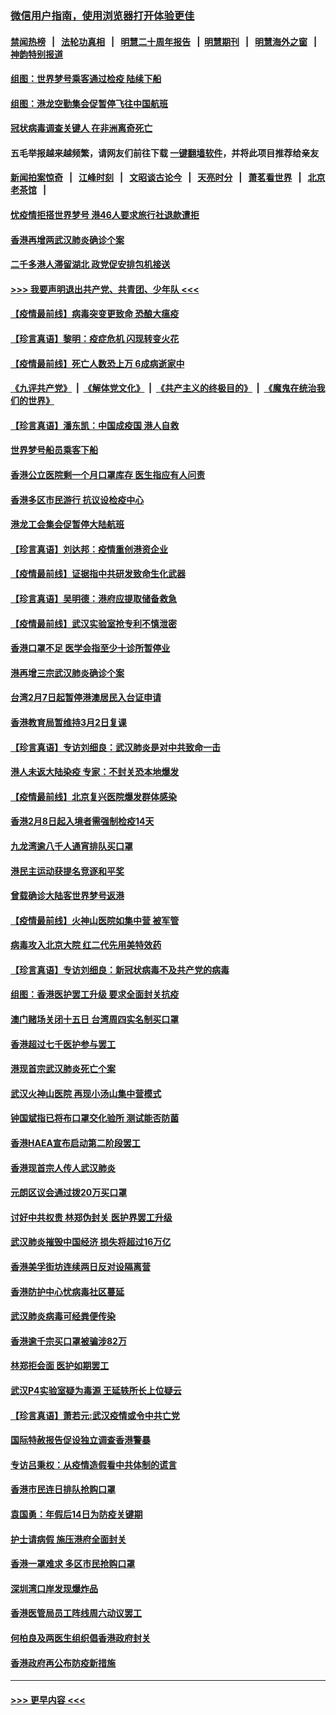 ### [微信用户指南，使用浏览器打开体验更佳](https://github.com/gfw-breaker/banned-news1/blob/master/indexes/wechat-guide.md?t=0)
#### [禁闻热榜](热点新闻.md?t=0)  &nbsp;&nbsp;|&nbsp;&nbsp; [法轮功真相](https://github.com/gfw-breaker/truth/blob/master/README.md?t=0) &nbsp;&nbsp;|&nbsp;&nbsp; [明慧二十周年报告](https://github.com/gfw-breaker/mh-reports/blob/master/README.md?t=0) &nbsp;&nbsp;|&nbsp;&nbsp;[明慧期刊](https://github.com/gfw-breaker/mh-qikan) &nbsp;&nbsp;|&nbsp;&nbsp; [明慧海外之窗](https://github.com/gfw-breaker/mh-news/blob/master/README.md?t=0) &nbsp;&nbsp;|&nbsp;&nbsp; [神韵特别报道](https://github.com/gfw-breaker/mh-news/blob/master/shenyun.md?t=0)
#### [组图：世界梦号乘客通过检疫 陆续下船](../pages/nsc415/n11858302.md?t=02111555) 
#### [组图：港龙空勤集会促暂停飞往中国航班](../pages/nsc415/n11858190.md?t=02111555) 
#### [冠状病毒调查关键人 在非洲离奇死亡](../pages/nsc415/n11859798.md?t=02111555) 
#### 五毛举报越来越频繁，请网友们前往下载 [一键翻墙软件](https://github.com/gfw-breaker/ssr-accounts)，并将此项目推荐给亲友
#### [新闻拍案惊奇](https://github.com/gfw-breaker/banned-news1/blob/master/pages/link4.md) &nbsp;&nbsp;|&nbsp;&nbsp; [江峰时刻](https://github.com/gfw-breaker/banned-news1/blob/master/pages/link4.md) &nbsp;&nbsp;|&nbsp;&nbsp; [文昭谈古论今](https://github.com/gfw-breaker/banned-news1/blob/master/pages/link4.md) &nbsp;&nbsp;|&nbsp;&nbsp; [天亮时分](https://github.com/gfw-breaker/banned-news1/blob/master/pages/link4.md) &nbsp;&nbsp;|&nbsp;&nbsp; [萧茗看世界](https://github.com/gfw-breaker/banned-news1/blob/master/pages/link4.md) &nbsp;&nbsp;|&nbsp;&nbsp; [北京老茶馆](https://github.com/gfw-breaker/banned-news1/blob/master/pages/link4.md) &nbsp;&nbsp;|&nbsp;&nbsp; 
#### [忧疫情拒搭世界梦号 港46人要求旅行社退款遭拒](../pages/nsc415/n11859849.md?t=02111555) 
#### [香港再增两武汉肺炎确诊个案](../pages/nsc415/n11859833.md?t=02111555) 
#### [二千多港人滞留湖北 政党促安排包机接送](../pages/nsc415/n11859831.md?t=02111555) 
#### [>>> 我要声明退出共产党、共青团、少年队 <<<](https://github.com/begood0513/goodnews/blob/master/quit/letter.md) 
#### [【疫情最前线】病毒突变更致命 恐酿大瘟疫](../pages/nsc415/n11859604.md?t=02111555) 
#### [【珍言真语】黎明：疫症危机 闪现转变火花](../pages/nsc415/n11859199.md?t=02111555) 
#### [【疫情最前线】死亡人数恐上万 6成病逝家中](../pages/nsc415/n11856687.md?t=02111555) 
#### [《九评共产党》](https://github.com/begood0513/9ping.md/blob/master/README.md) &nbsp;|&nbsp; [《解体党文化》](../../../../jtdwh.md/blob/master/README.md)  &nbsp;|&nbsp; [《共产主义的终极目的》](../../../../gczydzjmd.md/blob/master/README.md) &nbsp;|&nbsp; [《魔鬼在统治我们的世界》](../../../../mgztzwmdsj.md/blob/master/README.md) 
#### [【珍言真语】潘东凯：中国成疫国 港人自救](../pages/nsc415/n11856962.md?t=02111555) 
#### [世界梦号船员乘客下船](../pages/nsc415/n11856883.md?t=02111555) 
#### [香港公立医院剩一个月口罩库存 医生指应有人问责](../pages/nsc415/n11856875.md?t=02111555) 
#### [香港多区市民游行 抗议设检疫中心](../pages/nsc415/n11856866.md?t=02111555) 
#### [港龙工会集会促暂停大陆航班](../pages/nsc415/n11856840.md?t=02111555) 
#### [【珍言真语】刘达邦：疫情重创港资企业](../pages/nsc415/n11854274.md?t=02111555) 
#### [【疫情最前线】证据指中共研发致命生化武器](../pages/nsc415/n11853087.md?t=02111555) 
#### [【珍言真语】吴明德：港府应提取储备救急](../pages/nsc415/n11852734.md?t=02111555) 
#### [【疫情最前线】武汉实验室抢专利不慎泄密](../pages/nsc415/n11850310.md?t=02111555) 
#### [香港口罩不足 医学会指至少十诊所暂停业](../pages/nsc415/n11850301.md?t=02111555) 
#### [港再增三宗武汉肺炎确诊个案](../pages/nsc415/n11850328.md?t=02111555) 
#### [台湾2月7日起暂停港澳居民入台证申请](../pages/nsc415/n11850304.md?t=02111555) 
#### [香港教育局暂维持3月2日复课](../pages/nsc415/n11850260.md?t=02111555) 
#### [【珍言真语】专访刘细良：武汉肺炎是对中共致命一击](../pages/nsc415/n11849934.md?t=02111555) 
#### [港人未返大陆染疫 专家：不封关恐本地爆发](../pages/nsc415/n11848021.md?t=02111555) 
#### [【疫情最前线】北京复兴医院爆发群体感染](../pages/nsc415/n11847626.md?t=02111555) 
#### [香港2月8日起入境者需强制检疫14天](../pages/nsc415/n11847658.md?t=02111555) 
#### [九龙湾逾八千人通宵排队买口罩](../pages/nsc415/n11847647.md?t=02111555) 
#### [港民主运动获提名竞逐和平奖](../pages/nsc415/n11847633.md?t=02111555) 
#### [曾载确诊大陆客世界梦号返港](../pages/nsc415/n11847608.md?t=02111555) 
#### [【疫情最前线】火神山医院如集中营 被军管](../pages/nsc415/n11847524.md?t=02111555) 
#### [病毒攻入北京大院 红二代先用美特效药](../pages/nsc415/n11847427.md?t=02111555) 
#### [【珍言真语】专访刘细良：新冠状病毒不及共产党的病毒](../pages/nsc415/n11847164.md?t=02111555) 
#### [组图：香港医护罢工升级 要求全面封关抗疫](../pages/nsc415/n11844107.md?t=02111555) 
#### [澳门赌场关闭十五日 台湾周四实名制买口罩](../pages/nsc415/n11845083.md?t=02111555) 
#### [香港超过七千医护参与罢工](../pages/nsc415/n11845051.md?t=02111555) 
#### [港现首宗武汉肺炎死亡个案](../pages/nsc415/n11844998.md?t=02111555) 
#### [武汉火神山医院 再现小汤山集中营模式](../pages/nsc415/n11844763.md?t=02111555) 
#### [钟国斌指已将布口罩交化验所 测试能否防菌](../pages/nsc415/n11842783.md?t=02111555) 
#### [香港HAEA宣布启动第二阶段罢工](../pages/nsc415/n11842723.md?t=02111555) 
#### [香港现首宗人传人武汉肺炎](../pages/nsc415/n11842766.md?t=02111555) 
#### [元朗区议会通过拨20万买口罩](../pages/nsc415/n11842754.md?t=02111555) 
#### [讨好中共权贵 林郑伪封关 医护界罢工升级](../pages/nsc415/n11842359.md?t=02111555) 
#### [武汉肺炎摧毁中国经济 损失将超过16万亿](../pages/nsc415/n11839723.md?t=02111555) 
#### [香港美孚街坊连续两日反对设隔离营](../pages/nsc415/n11839962.md?t=02111555) 
#### [香港防护中心忧病毒社区蔓延](../pages/nsc415/n11839933.md?t=02111555) 
#### [武汉肺炎病毒可经粪便传染](../pages/nsc415/n11839939.md?t=02111555) 
#### [香港逾千宗买口罩被骗涉82万](../pages/nsc415/n11839914.md?t=02111555) 
#### [林郑拒会面 医护如期罢工](../pages/nsc415/n11839892.md?t=02111555) 
#### [武汉P4实验室疑为毒源 王延轶所长上位疑云](../pages/nsc415/n11835543.md?t=02111555) 
#### [【珍言真语】萧若元:武汉疫情或令中共亡党](../pages/nsc415/n11829394.md?t=02111555) 
#### [国际特赦报告促设独立调查香港警暴](../pages/nsc415/n11833845.md?t=02111555) 
#### [专访吕秉权：从疫情造假看中共体制的谎言](../pages/nsc415/n11833813.md?t=02111555) 
#### [香港市民连日排队抢购口罩](../pages/nsc415/n11833794.md?t=02111555) 
#### [袁国勇：年假后14日为防疫关键期](../pages/nsc415/n11831088.md?t=02111555) 
#### [护士请病假 施压港府全面封关](../pages/nsc415/n11831030.md?t=02111555) 
#### [香港一罩难求 多区市民抢购口罩](../pages/nsc415/n11831002.md?t=02111555) 
#### [深圳湾口岸发现爆炸品](../pages/nsc415/n11828802.md?t=02111555) 
#### [香港医管局员工阵线周六动议罢工](../pages/nsc415/n11828762.md?t=02111555) 
#### [何柏良及两医生组织倡香港政府封关](../pages/nsc415/n11828749.md?t=02111555) 
#### [香港政府再公布防疫新措施](../pages/nsc415/n11828716.md?t=02111555) 

----
#### [ >>> 更早内容 <<< ](../indexes/nsc415-earlier.md)
